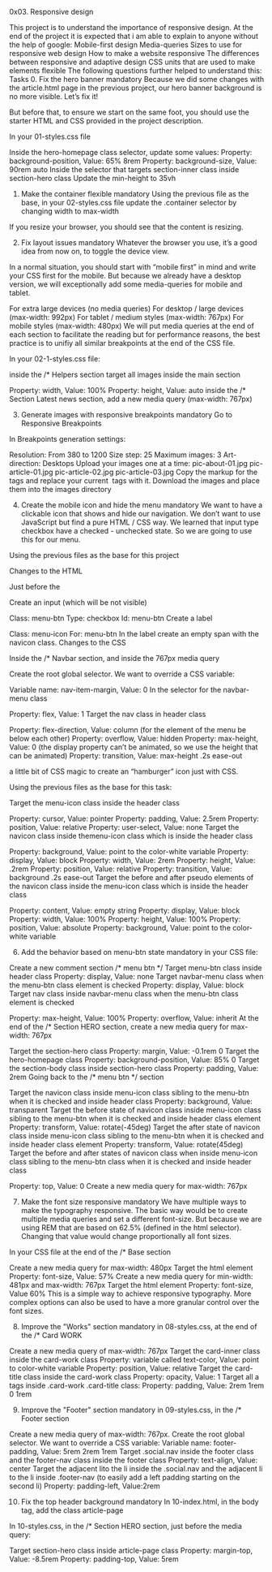 0x03. Responsive design

This project is to understand the importance of responsive design.
At the end of the project it is expected that i am able to explain to anyone without the help of google:
Mobile-first design
Media-queries
Sizes to use for responsive web design
How to make a website responsive
The differences between responsive and adaptive design
CSS units that are used to make elements flexible
The following questions further helped to understand this:
Tasks
0. Fix the hero banner
mandatory
Because we did some changes with the article.html page in the previous project, our hero banner background is no more visible. Let’s fix it!

But before that, to ensure we start on the same foot, you should use the starter HTML and CSS provided in the project description.

In your 01-styles.css file

Inside the hero-homepage class selector, update some values:
Property: background-position, Value: 65% 8rem
Property: background-size, Value: 90rem auto
Inside the selector that targets section-inner class inside section-hero class
Update the min-height to 35vh

1. Make the container flexible
mandatory
Using the previous file as the base, in your 02-styles.css file update the .container selector by changing width to max-width

If you resize your browser, you should see that the content is resizing.

2. Fix layout issues
mandatory
Whatever the browser you use, it’s a good idea from now on, to toggle the device view.

In a normal situation, you should start with “mobile first” in mind and write your CSS first for the mobile. But because we already have a desktop version, we will exceptionally add some media-queries for mobile and tablet.

For extra large devices (no media queries)
For desktop / large devices (max-width: 992px)
For tablet / medium styles (max-width: 767px)
For mobile styles (max-width: 480px)
We will put media queries at the end of each section to facilitate the reading but for performance reasons, the best practice is to unifiy all similar breakpoints at the end of the CSS file.

In your 02-1-styles.css file:

inside the /* Helpers section target all images inside the main section

Property: width, Value: 100%
Property: height, Value: auto
inside the /* Section Latest news section, add a new media query (max-width: 767px)


3. Generate images with responsive breakpoints
mandatory
Go to Responsive Breakpoints

In Breakpoints generation settings:

Resolution: From 380 to 1200
Size step: 25
Maximum images: 3
Art-direction: Desktops
Upload your images one at a time:
pic-about-01.jpg
pic-article-01.jpg
pic-article-02.jpg
pic-article-03.jpg
Copy the markup for the <img> tags and replace your current <img> tags with it.
Download the images and place them into the images directory

4. Create the mobile icon and hide the menu
mandatory
We want to have a clickable icon that shows and hide our navigation. We don’t want to use JavaScript but find a pure HTML / CSS way. We learned that input type checkbox have a checked - unchecked state. So we are going to use this for our menu.

Using the previous files as the base for this project

Changes to the HTML

Just before the <nav class="navbar-menu">

Create an input (which will be not visible)

Class: menu-btn
Type: checkbox
Id: menu-btn
Create a label

Class: menu-icon
For: menu-btn
In the label create an empty span with the navicon class.
Changes to the CSS

Inside the /* Navbar section, and inside the 767px media query

Create the root global selector. We want to override a CSS variable:

Variable name: nav-item-margin, Value: 0
In the selector for the navbar-menu class

Property: flex, Value: 1
Target the nav class in header class

Property: flex-direction, Value: column (for the element of the menu be below each other)
Property: overflow, Value: hidden
Property: max-height, Value: 0 (the display property can’t be animated, so we use the height that can be animated)
Property: transition, Value: max-height .2s ease-out

 a little bit of CSS magic to create an “hamburger” icon just with CSS.

Using the previous files as the base for this task:

Target the menu-icon class inside the header class

Property: cursor, Value: pointer
Property: padding, Value: 2.5rem
Property: position, Value: relative
Property: user-select, Value: none
Target the navicon class inside themenu-icon class which is inside the header class

Property: background, Value: point to the color-white variable
Property: display, Value: block
Property: width, Value: 2rem
Property: height, Value: .2rem
Property: position, Value: relative
Property: transition, Value: background .2s ease-out
Target the before and after pseudo elements of the navicon class inside the menu-icon class which is inside the header class

Property: content, Value: empty string
Property: display, Value: block
Property: width, Value: 100%
Property: height, Value: 100%
Property: position, Value: absolute
Property: background, Value: point to the color-white variable


6. Add the behavior based on menu-btn state
mandatory
in your CSS file:

Create a new comment section /* menu btn */
Target menu-btn class inside header class
Property: display, Value: none
Target navbar-menu class when the menu-btn class element is checked
Property: display, Value: block
Target nav class inside navbar-menu class when the menu-btn class element is checked

Property: max-height, Value: 100%
Property: overflow, Value: inherit
At the end of the /* Section HERO section, create a new media query for max-width: 767px

Target the section-hero class
Property: margin, Value: -0.1rem 0
Target the hero-homepage class
Property: background-position, Value: 85% 0
Target the section-body class inside section-hero class
Property: padding, Value: 2rem
Going back to the /* menu btn */ section

Target the navicon class inside menu-icon class sibling to the menu-btn when it is checked and inside header class
Property: background, Value: transparent
Target the before state of navicon class inside menu-icon class sibling to the menu-btn when it is checked and inside header class element
Property: transform, Value: rotate(-45deg)
Target the after state of navicon class inside menu-icon class sibling to the menu-btn when it is checked and inside header class element
Property: transform, Value: rotate(45deg)
Target the before and after states of navicon class when inside menu-icon class sibling to the menu-btn class when it is checked and inside header class

Property: top, Value: 0
Create a new media query for max-width: 767px


7. Make the font size responsive
mandatory
We have multiple ways to make the typography responsive. The basic way would be to create multiple media queries and set a different font-size. But because we are using REM that are based on 62.5% (defined in the html selector). Changing that value would change proportionally all font sizes.

In your CSS file at the end of the /* Base section

Create a new media query for max-width: 480px
Target the html element
Property: font-size, Value: 57%
Create a new media query for min-width: 481px and max-width: 767px
Target the html element
Property: font-size, Value 60%
This is a simple way to achieve responsive typography. More complex options can also be used to have a more granular control over the font sizes.

8. Improve the "Works" section
mandatory
in 08-styles.css, at the end of the /* Card WORK

Create a new media query of max-width: 767px
Target the card-inner class inside the card-work class
Property: variable called text-color, Value: point to color-white variable
Property: position, Value: relative
Target the card-title class inside the card-work class
Property: opacity, Value: 1
Target all a tags inside .card-work .card-title class:
Property: padding, Value: 2rem 1rem 0 1rem

9. Improve the "Footer" section
mandatory
in 09-styles.css, in the /* Footer section

Create a new media query of max-width: 767px.
Create the root global selector. We want to override a CSS variable:
Variable name: footer-padding, Value: 5rem 2rem 1rem
Target .social.nav inside the footer class and the footer-nav class inside the footer class
Property: text-align, Value: center
Target the adjacent lito the li inside the .social.nav and the adjacent li to the li inside .footer-nav (to easily add a left padding starting on the second li)
Property: padding-left, Value:2rem


10. Fix the top header background
mandatory
In 10-index.html, in the body tag, add the class article-page

In 10-styles.css, in the /* Section HERO section, just before the media query:

Target section-hero class inside article-page class
Property: margin-top, Value: -8.5rem
Property: padding-top, Value: 5rem
